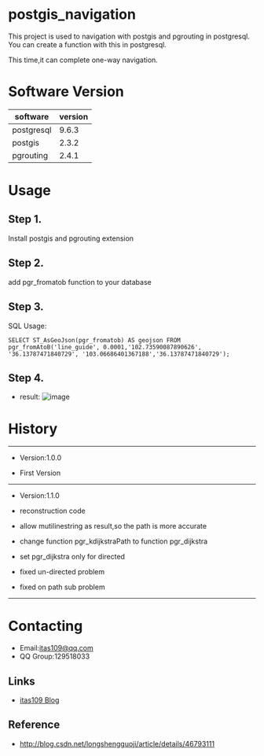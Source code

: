# postgis_navigation

This project is used to navigation with postgis and pgrouting in postgresql.
You can create a function with this in  postgresql.

This time,it can complete one-way navigation.

# Software Version

|  software  | version 
| ---------- | -------------  
| postgresql | 9.6.3  
| postgis    | 2.3.2   
| pgrouting  | 2.4.1        

# Usage

## Step 1.
Install postgis and pgrouting extension

## Step 2.
add pgr_fromatob function to your database

## Step 3.
SQL Usage:
```
SELECT ST_AsGeoJson(pgr_fromatob) AS geojson FROM pgr_fromAtoB('line_guide', 0.0001,'102.73590087890626', '36.13787471840729', '103.06686401367188','36.13787471840729');
```

## Step 4.
* result:
![image](https://github.com/itas109/postgis_navigation/raw/master/navigation_0.png)

# History
----------------------------------------------------
* Version:1.0.0

* First Version

----------------------------------------------------
* Version:1.1.0

* reconstruction code
* allow mutilinestring as result,so the path is more accurate
* change function pgr_kdijkstraPath to function pgr_dijkstra
* set pgr_dijkstra only for directed
* fixed un-directed problem
* fixed on path sub problem 

----------------------------------------------------
# Contacting

* Email:itas109@qq.com
* QQ Group:129518033

## Links

* [itas109 Blog](http://blog.csdn.net/itas109)

## Reference
* http://blog.csdn.net/longshengguoji/article/details/46793111
